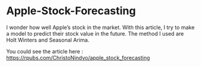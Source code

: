 # Apple-Stock-Forecasting
I wonder how well Apple’s stock in the market. With this article, I try to make a model to predict their stock value in the future.
The method I used are Holt Winters and Seasonal Arima.

You could see the article here : https://rpubs.com/ChristoNindyo/apple_stock_forecasting

